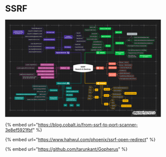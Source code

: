 # SSRF

![](<../../.gitbook/assets/imagen (26).png>)

{% embed url="https://blog.cobalt.io/from-ssrf-to-port-scanner-3e8ef5921fbf" %}

{% embed url="https://www.hahwul.com/phoenix/ssrf-open-redirect" %}

{% embed url="https://github.com/tarunkant/Gopherus" %}



